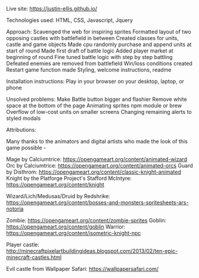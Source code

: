 Live site: https://justin-ellis.github.io/

Technologies used: HTML, CSS, Javascript, Jquery

Approach: 
Scavenged the web for inspiring sprites 
Formatted layout of two opposing castles with battlefield in between
Created classes for units, castle and game objects
Made cpu randomly purchase and append units at start of round
Made first draft of battle logic 
Added player market at beginning of round
Fine tuned battle logic with step by step battling
Defeated enemies are removed from battlefield
Win/loss conditions created
Restart game function made
Styling, welcome instructions, readme

Installation instructions: Play in your browser on your desktop, laptop, or phone

Unsolved problems: 
Make Battle button bigger and flashier
Remove white space at the bottom of the page
Animating sprites npm module or brew
Overflow of low-cost units on smaller screens
Changing remaining alerts to styled modals



Attributions:

Many thanks to the animators and digital artists who made the look of this game possible - 

Mage by Calciumtrice: https://opengameart.org/content/animated-wizard
Orc by Calciumtrice: https://opengameart.org/content/animated-orcs
Guard by Disthrom: https://opengameart.org/content/classic-knight-animated
Knight by the Platforge Project's Stafford McIntyre: https://opengameart.org/content/knight

Wizard/Lich/Medusas/Druid by Redshrike: https://opengameart.org/content/bosses-and-monsters-spritesheets-ars-notoria

Zombie: https://opengameart.org/content/zombie-sprites
Goblin: https://opengameart.org/content/goblin
Warrior: https://opengameart.org/content/isometric-knight-npc

Player castle: http://minecraftpixelartbuildingideas.blogspot.com/2013/02/ten-epic-minecraft-castles.html

Evil castle from Wallpaper Safari: https://wallpapersafari.com/
